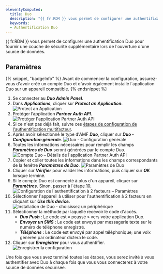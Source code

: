 ```yaml
---
eleventyComputed:
  title: Duo
  description: "{{ fr.RDM }} vous permet de configurer une authentification Duo pour fournir une couche de sécurité supplémentaire lors de l'ouverture d'une source de données."
  keywords:
  - Authentification Duo
---
```

{{ fr.RDM }} vous permet de configurer une authentification Duo pour fournir une couche de sécurité supplémentaire lors de l'ouverture d'une source de données.

## Paramètres

{% snippet, "badgeInfo" %}
Avant de commencer la configuration, assurez-vous d'avoir créé un compte Duo et d'avoir également installé l'application Duo sur un appareil compatible.
{% endsnippet %}

1. Se connecter au ***Duo Admin Panel***.
1. Dans ***Applications***, cliquer sur ***Protect an Application***.
![Protect an Application](https://cdnweb.devolutions.net/docs/docs_en_rdm_windows_clip6000.png)
1. Protéger l’application ***Partner Auth API***.
![Protéger l'application Partner Auth API](https://cdnweb.devolutions.net/docs/docs_en_rdm_windows_clip6001.png)
1. Si ce n'est pas déjà fait, suivre ces [étapes de configuration de l'authentification multifacteur](/fr/rdm/windows/data-sources/multi-factor-authentication/).
1. Après avoir sélectionné le type d'AMF ***Duo***, cliquer sur ***Duo - Configuration générale***.
![Duo - Configuration générale](https://cdnweb.devolutions.net/docs/fr/rdm/windows/clip10017.png)
1. Toutes les informations nécessaires pour remplir les champs ***Paramètres de Duo*** seront générées par le compte Duo.
![Compte Duo – Détails de l'application Partner Auth API](https://cdnweb.devolutions.net/docs/docs_en_rdm_windows_clip6002.png)
1. Copier et coller toutes les informations dans les champs correspondants de la fenêtre ***Paramètres de Duo***.
![Paramètres de Duo](https://cdnweb.devolutions.net/docs/fr/rdm/windows/clip10018.png)
1. Cliquer sur ***Vérifier*** pour valider les informations, puis cliquer sur ***OK*** lorsque terminé.
1. Si le compte Duo est connecté à plus d'un appareil, cliquer sur ***Paramètres***. Sinon, passer à l'<a href="#10">étape 10</a>.
![Configuration de l'authentification à 2 facteurs – Paramètres](https://cdnweb.devolutions.net/docs/fr/rdm/windows/RDMWin2114.png)
1. Sélectionner l'appareil à utiliser pour l'authentification à 2 facteurs en cliquant sur ***Use this device***.
![Installation de Duo - choisissez un périphérique](https://cdnweb.devolutions.net/docs/fr/rdm/windows/RDMWin2115.png)
1. Sélectionner la méthode par laquelle recevoir le code d'accès.
    * ***Duo Push*** : Le code est « poussé » vers votre application Duo.
    * ***Envoyer un SMS*** : Le code est envoyé par messagerie texte sur le numéro de téléphone enregistré.
    * ***Téléphone*** : Le code est envoyé par appel téléphonique; une voix générée par ordinateur dictera le code.
1. <a name="10"></a>Cliquer sur ***Enregistrer*** pour vous authentifier.
![Enregistrer la configuration](https://cdnweb.devolutions.net/docs/fr/rdm/windows/RDMWin2116.png)

Une fois que vous avez terminé toutes les étapes, vous serez invité à vous authentifier avec Duo à chaque fois que vous vous connecterez à votre source de données sécurisée.

